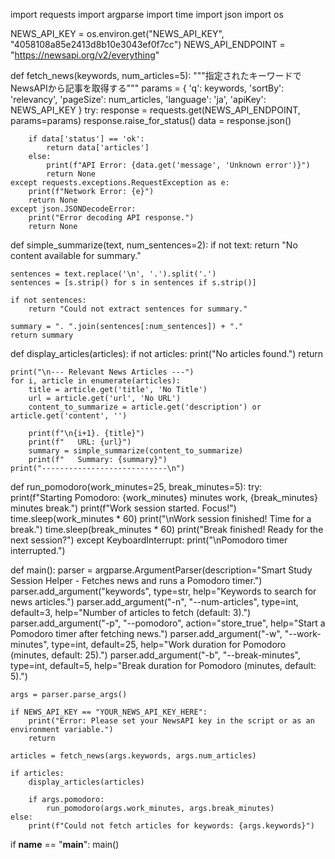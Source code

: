import requests
import argparse
import time
import json
import os


NEWS_API_KEY = os.environ.get("NEWS_API_KEY", "4058108a85e2413d8b10e3043ef0f7cc")
NEWS_API_ENDPOINT = "https://newsapi.org/v2/everything"



def fetch_news(keywords, num_articles=5):
    """指定されたキーワードでNewsAPIから記事を取得する"""
    params = {
        'q': keywords,
        'sortBy': 'relevancy',
        'pageSize': num_articles,
        'language': 'ja',
        'apiKey': NEWS_API_KEY
    }
    try:
        response = requests.get(NEWS_API_ENDPOINT, params=params)
        response.raise_for_status()
        data = response.json()

        if data['status'] == 'ok':
            return data['articles']
        else:
            print(f"API Error: {data.get('message', 'Unknown error')}")
            return None
    except requests.exceptions.RequestException as e:
        print(f"Network Error: {e}")
        return None
    except json.JSONDecodeError:
        print("Error decoding API response.")
        return None

def simple_summarize(text, num_sentences=2):
    if not text:
        return "No content available for summary."

    sentences = text.replace('\n', '.').split('.')
    sentences = [s.strip() for s in sentences if s.strip()]

    if not sentences:
        return "Could not extract sentences for summary."

    summary = ". ".join(sentences[:num_sentences]) + "."
    return summary

def display_articles(articles):
    if not articles:
        print("No articles found.")
        return

    print("\n--- Relevant News Articles ---")
    for i, article in enumerate(articles):
        title = article.get('title', 'No Title')
        url = article.get('url', 'No URL')
        content_to_summarize = article.get('description') or article.get('content', '')

        print(f"\n{i+1}. {title}")
        print(f"   URL: {url}")
        summary = simple_summarize(content_to_summarize)
        print(f"   Summary: {summary}")
    print("----------------------------\n")

def run_pomodoro(work_minutes=25, break_minutes=5):
    try:
        print(f"Starting Pomodoro: {work_minutes} minutes work, {break_minutes} minutes break.")
        print(f"Work session started. Focus!")
        time.sleep(work_minutes * 60)
        print("\nWork session finished! Time for a break.")
        time.sleep(break_minutes * 60)
        print("Break finished! Ready for the next session?")
    except KeyboardInterrupt:
        print("\nPomodoro timer interrupted.")


def main():
    parser = argparse.ArgumentParser(description="Smart Study Session Helper - Fetches news and runs a Pomodoro timer.")
    parser.add_argument("keywords", type=str, help="Keywords to search for news articles.")
    parser.add_argument("-n", "--num-articles", type=int, default=3, help="Number of articles to fetch (default: 3).")
    parser.add_argument("-p", "--pomodoro", action="store_true", help="Start a Pomodoro timer after fetching news.")
    parser.add_argument("-w", "--work-minutes", type=int, default=25, help="Work duration for Pomodoro (minutes, default: 25).")
    parser.add_argument("-b", "--break-minutes", type=int, default=5, help="Break duration for Pomodoro (minutes, default: 5).")

    args = parser.parse_args()

    if NEWS_API_KEY == "YOUR_NEWS_API_KEY_HERE":
        print("Error: Please set your NewsAPI key in the script or as an environment variable.")
        return

    articles = fetch_news(args.keywords, args.num_articles)

    if articles:
        display_articles(articles)

        if args.pomodoro:
            run_pomodoro(args.work_minutes, args.break_minutes)
    else:
        print(f"Could not fetch articles for keywords: {args.keywords}")

if __name__ == "__main__":
    main()
